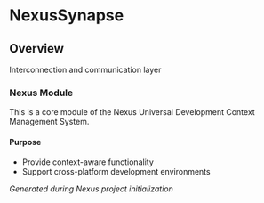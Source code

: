 # NexusSynapse

## Overview
Interconnection and communication layer

### Nexus Module

This is a core module of the Nexus Universal Development Context Management System.

#### Purpose
- Provide context-aware functionality
- Support cross-platform development environments

*Generated during Nexus project initialization*